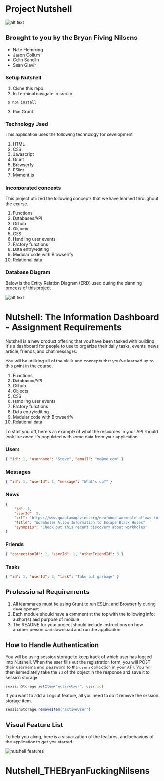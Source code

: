 # Project Nutshell

![alt text](public/images/BNilsen-headshot.jpg)


## Brought to you by the Bryan Fiving Nilsens
- Nate Flemming
- Jason Collum
- Colin Sandlin
- Sean Glavin

### Setup Nutshell
1. Clone this repo.
2. In Terminal navigate to src/lib.
```
 $ npm install
 ```
3. Run Grunt.

### Technology Used

This application uses the following technology for development

1. HTML
2. CSS
3. Javascript
4. Grunt
5. Browserfy
6. ESlint
7. Moment.js

### Incorporated concepts

This project utilized the following concepts that we have learned throughout the course.

1. Functions
2. Databases/API
3. Github
4. Objects
5. CSS
6. Handling user events
7. Factory functions
8. Data entry/editing
9. Modular code with Browserify
10. Relational data


### Database Diagram

Below is the Entity Relation Diagram (ERD) used during the planning process of this project

![alt text](public/images/erd.png)

# Nutshell: The Information Dashboard - Assignment Requirements

Nutshell is a new product offering that you have been tasked with building. It's a dashboard for people to use to organize their daily tasks, events, news article, friends, and chat messages.

You will be utilizing all of the skills and concepts that you've learned up to this point in the course.

1. Functions
1. Databases/API
1. Github
1. Objects
1. CSS
1. Handling user events
1. Factory functions
1. Data entry/editing
1. Modular code with Browserify
1. Relational data

To start you off, here's an example of what the resources in your API should look like once it's populated with some data from your application.

### Users

```json
{ "id": 1, "username": "Steve", "email": "me@me.com" }
```

### Messages

```json
{ "id": 1, "userId": 1, "message": "What's up?" }
```

### News

```json
{
    "id": 1,
    "userId": 2,
    "url": "https://www.quantamagazine.org/newfound-wormhole-allows-information-to-escape-black-holes-20171023/",
    "title": "Wormholes Allow Information to Escape Black Holes",
    "synopsis": "Check out this recent discovery about workholes"
}
```

### Friends

```json
{ "connectionId": 1, "userId": 1, "otherFriendId": 3 }
```

### Tasks

```json
{ "id": 1, "userId": 3, "task": "Take out garbage" }
```

## Professional Requirements

1. All teammates must be using Grunt to run ESLint and Browserify during development
1. Each module should have a comment at the top with the following info: author(s) and purpose of module
1. The README for your project should include instructions on how another person can download and run the application

## How to Handle Authentication

You will be using session storage to keep track of which user has logged into Nutshell. When the user fills out the registration form, you will POST their username and password to the `users` collection in your API. You will then immediately take the `id` of the object in the response and save it to session storage.

```js
sessionStorage.setItem("activeUser", user.id)
```

If you want to add a Logout feature, all you need to do it remove the session storage item.

```js
sessionStorage.removeItem("activeUser")
```

## Visual Feature List

To help you along, here is a visualization of the features, and behaviors of the application to get you started.

![nutshell features](./Nutshell.png)
# Nutshell_THEBryanFuckingNilsens
